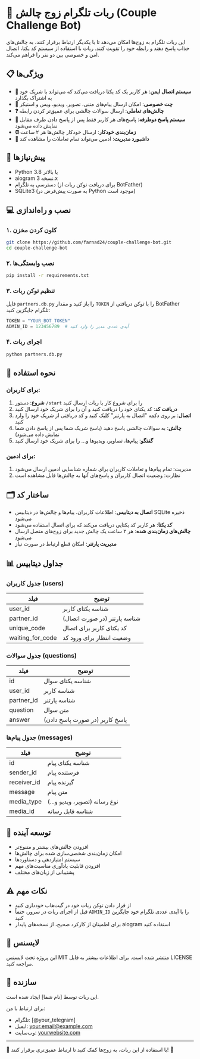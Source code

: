 # 🌟 ربات تلگرام زوج چالش (Couple Challenge Bot)

این ربات تلگرام به زوج‌ها امکان می‌دهد تا با یکدیگر ارتباط برقرار کنند، به چالش‌های جذاب پاسخ دهند و رابطه خود را تقویت کنند. ربات با استفاده از سیستم کد یکتا، اتصال امن و خصوصی بین دو نفر را فراهم می‌کند.

## 📋 ویژگی‌ها

- **🔐 سیستم اتصال ایمن**: هر کاربر یک کد یکتا دریافت می‌کند که می‌تواند با شریک خود به اشتراک بگذارد
- **💬 چت خصوصی**: امکان ارسال پیام‌های متنی، تصویر، ویدیو، ویس و استیکر
- **❓ چالش‌های تعاملی**: ارسال سوالات چالشی برای عمیق‌تر کردن رابطه
- **🎯 سیستم پاسخ دوطرفه**: پاسخ‌های هر کاربر فقط پس از پاسخ دادن طرف مقابل نمایش داده می‌شود
- **⏰ زمان‌بندی خودکار**: ارسال خودکار چالش‌ها هر ۲ ساعت
- **👀 داشبورد مدیریت**: ادمین می‌تواند تمام تعاملات را مشاهده کند

## 🔧 پیش‌نیازها

- Python 3.8 یا بالاتر
- aiogram نسخه 3.x
- دسترسی به تلگرام (برای دریافت توکن ربات از BotFather)
- SQLite3 (به صورت پیش‌فرض در Python موجود است)

## 💻 نصب و راه‌اندازی

### ۱. کلون کردن مخزن

```bash
git clone https://github.com/farnad24/couple-challenge-bot.git
cd couple-challenge-bot
```

### ۲. نصب وابستگی‌ها

```bash
pip install -r requirements.txt
```

### ۳. تنظیم توکن ربات

فایل `partners.db.py` را باز کنید و مقدار `TOKEN` را با توکن دریافتی از BotFather تلگرام جایگزین کنید:

```python
TOKEN = "YOUR_BOT_TOKEN"
ADMIN_ID = 123456789  # آیدی عددی مدیر را وارد کنید
```

### ۴. اجرای ربات

```bash
python partners.db.py
```

## 📝 نحوه استفاده

### برای کاربران:

1. **شروع**: دستور `/start` را برای شروع کار با ربات ارسال کنید
2. **دریافت کد**: کد یکتای خود را دریافت کنید و آن را برای شریک خود ارسال کنید
3. **اتصال**: بر روی دکمه "اتصال به پارتنر" کلیک کنید و کد دریافتی از شریک خود را وارد کنید
4. **چالش**: به سوالات چالشی پاسخ دهید (پاسخ شریک شما پس از پاسخ دادن شما نمایش داده می‌شود)
5. **گفتگو**: پیام‌ها، تصاویر، ویدیوها و... را برای شریک خود ارسال کنید

### برای ادمین:

1. مدیریت: تمام پیام‌ها و تعاملات کاربران برای شماره شناسایی ادمین ارسال می‌شود
2. نظارت: وضعیت اتصال کاربران و پاسخ‌های آنها به چالش‌ها قابل مشاهده است

## 🗂️ ساختار کد

- **اتصال به دیتابیس**: اطلاعات کاربران، پیام‌ها و چالش‌ها در دیتابیس SQLite ذخیره می‌شود
- **کد یکتا**: هر کاربر کد یکتایی دریافت می‌کند که برای اتصال استفاده می‌شود
- **چالش‌های زمان‌بندی شده**: هر ۲ ساعت یک چالش جدید برای زوج‌های متصل ارسال می‌شود
- **مدیریت پارتنر**: امکان قطع ارتباط در صورت نیاز

## 📊 جداول دیتابیس

### جدول کاربران (users)

| فیلد | توضیح |
| --- | --- |
| user_id | شناسه یکتای کاربر |
| partner_id | شناسه پارتنر (در صورت اتصال) |
| unique_code | کد یکتای کاربر برای اتصال |
| waiting_for_code | وضعیت انتظار برای ورود کد |

### جدول سوالات (questions)

| فیلد | توضیح |
| --- | --- |
| id | شناسه یکتای سوال |
| user_id | شناسه کاربر |
| partner_id | شناسه پارتنر |
| question | متن سوال |
| answer | پاسخ کاربر (در صورت پاسخ دادن) |

### جدول پیام‌ها (messages)

| فیلد | توضیح |
| --- | --- |
| id | شناسه یکتای پیام |
| sender_id | فرستنده پیام |
| receiver_id | گیرنده پیام |
| message | متن پیام |
| media_type | نوع رسانه (تصویر، ویدیو و...) |
| media_id | شناسه فایل رسانه |

## 🚀 توسعه آینده

- افزودن چالش‌های بیشتر و متنوع‌تر
- امکان زمان‌بندی شخصی‌سازی شده برای چالش‌ها
- سیستم امتیازدهی و دستاوردها
- افزودن قابلیت یادآوری مناسبت‌های مهم
- پشتیبانی از زبان‌های مختلف

## ⚠️ نکات مهم

- از قرار دادن توکن ربات خود در گیت‌هاب خودداری کنید
- قبل از اجرای ربات در سرور، حتماً `ADMIN_ID` را با آیدی عددی تلگرام خود جایگزین کنید
- برای اطمینان از کارکرد صحیح، از نسخه‌های پایدار aiogram استفاده کنید

## 📜 لایسنس

این پروژه تحت لایسنس MIT منتشر شده است. برای اطلاعات بیشتر به فایل LICENSE مراجعه کنید.

## 👤 سازنده

این ربات توسط [نام شما] ایجاد شده است.

برای ارتباط با من:
- تلگرام: [@your_telegram]
- ایمیل: your.email@example.com
- وب‌سایت: [yourwebsite.com](https://yourwebsite.com)

---

💖 با استفاده از این ربات، به زوج‌ها کمک کنید تا ارتباط عمیق‌تری برقرار کنند! 💖 
